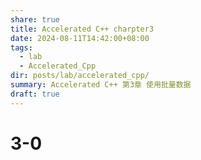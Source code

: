 ```yaml
---
share: true
title: Accelerated C++ charpter3
date: 2024-08-11T14:42:00+08:00
tags:
  - lab
  - Accelerated_Cpp
dir: posts/lab/accelerated_cpp/
summary: Accelerated C++ 第3章 使用批量数据
draft: true
---
```

# 3-0


